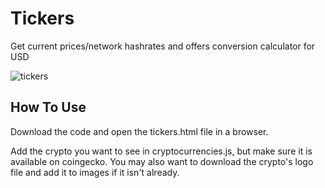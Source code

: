 # Tickers
Get current prices/network hashrates and offers conversion calculator for USD

![tickers](https://github.com/peavey2787/Tickers/assets/11081113/f7ca067b-fb44-4aa8-881d-79a9d115c4e9)

## How To Use

Download the code and open the tickers.html file in a browser.

Add the crypto you want to see in cryptocurrencies.js, but make sure it is available on coingecko. You may also want to download the crypto's logo file and add it to images if it isn't already.

